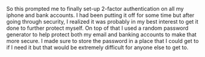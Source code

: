 So this prompted me to finally set-up 2-factor authentication on all my iphone and bank accounts.
I had been putting it off for some time but after going through security, I realized
it was probably in my best interest to get it done to further protect myself. On top of that I 
used a random password generator to help protect both my email and banking accounts to make
that more secure. I made sure to store the password in a place that I could get to if I need it but that would be extremely difficult for anyone else to get to.
